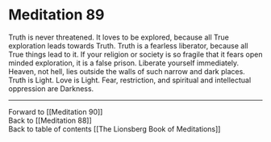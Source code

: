 # Meditation 89

Truth is never threatened. It loves to be explored, because all True exploration leads towards Truth. Truth is a fearless liberator, because all True things lead to it. If your religion or society is so fragile that it fears open minded exploration, it is a false prison. Liberate yourself immediately.  Heaven, not hell, lies outside the walls of such narrow and dark places. Truth is Light. Love is Light. Fear, restriction, and spiritual and intellectual oppression are Darkness. 

___

Forward to [[Meditation 90]]  
Back to [[Meditation 88]]  
Back to table of contents [[The Lionsberg Book of Meditations]]  